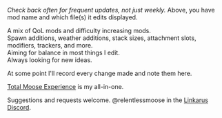 *Check back often for frequent updates, not just weekly.* 
Above, you have mod name and which file(s) it edits displayed.

A mix of QoL mods and difficulty increasing mods.  
Spawn additions, weather additions, stack sizes, attachment slots, modifiers, trackers, and more.  
Aiming for balance in most things I edit.  
Always looking for new ideas.

At some point I'll record every change made and note them here.

[Total Moose Experience](https://github.com/relentlessmoose/rm_Icarus_mods/blob/main/rm_Total_Moose_Experience_P.pak) is my all-in-one.

Suggestions and requests welcome.
@relentlessmoose in the [Linkarus Discord](https://discord.gg/linkarus-icarus-modding-936621749733302292).

